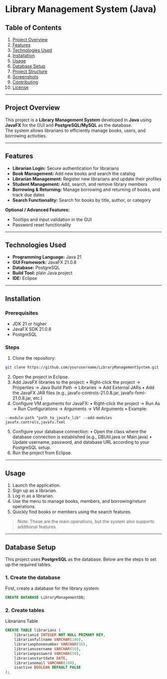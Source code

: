 # Library Management System (Java)

## Table of Contents
1. [Project Overview](#project-overview)  
2. [Features](#features)  
3. [Technologies Used](#technologies-used)  
4. [Installation](#installation)  
5. [Usage](#usage)  
6. [Database Setup](#database-setup)  
7. [Project Structure](#project-structure)  
8. [Screenshots](#screenshots)  
9. [Contributing](#contributing)  
10. [License](#license)  

---

## Project Overview
This project is a **Library Management System** developed in **Java** using **JavaFX** for the GUI and **PostgreSQL/MySQL** as the database.  
The system allows librarians to efficiently manage books, users, and borrowing activities.  

---

## Features
- **Librarian Login:** Secure authentication for librarians  
- **Book Management:** Add new books and search the catalog  
- **Librarian Management:** Register new librarians and update their profiles  
- **Student Management:** Add, search, and remove library members  
- **Borrowing & Returning:** Manage borrowing and returning of books, and track due dates  
- **Search Functionality:** Search for books by title, author, or category  

**Optional / Advanced Features:**  
- Tooltips and input validation in the GUI  
- Password reset functionality  

---

## Technologies Used
- **Programming Language:** Java 21 
- **GUI Framework:** JavaFX 21.0.8
- **Database:** PostgreSQL
- **Build Tool:** plain Java project
- **IDE:** Eclipse

---

## Installation

### Prerequisites
- JDK 21 or higher  
- JavaFX SDK 21.0.8  
- PostgreSQL  

### Steps
1. Clone the repository:  
```bash
git clone https://github.com/yourusername/LibraryManagementSystem.git
```
2.	Open the project in Eclipse.
3.	Add JavaFX libraries to the project:
	•	Right-click the project → Properties → Java Build Path → Libraries → Add External JARs
	•	Add the JavaFX JAR files (e.g., javafx-controls-21.0.8.jar, javafx-fxml-21.0.8.jar, etc.)
4.	Configure VM arguments for JavaFX:
	•	Right-click the project → Run As → Run Configurations → Arguments → VM Arguments
	•	Example:
```
--module-path "path_to_javafx_lib" --add-modules javafx.controls,javafx.fxml
```
5.	Configure your database connection:
	•	Open the class where the database connection is established (e.g., DBUtil.java or Main.java)
	•	Update username, password, and database URL according to your PostgreSQL setup.
6.	Run the project from Eclipse.

---

## Usage

1. Launch the application.  
2. Sign up as a librarian.  
3. Log in as a librarian.  
4. Use the menu to manage books, members, and borrowing/return operations.  
5. Quickly find books or members using the search features.  

> Note: These are the main operations, but the system also supports additional features.

---

## Database Setup

This project uses **PostgreSQL** as the database. Below are the steps to set up the required tables.

### 1. Create the database
First, create a database for the library system:
```sql
CREATE DATABASE LibraryManagementDB;
```
### 2. Create tables

Librarians Table
```sql
CREATE TABLE librarians (
    librarianid INTEGER NOT NULL PRIMARY KEY,
    librarianfullname VARCHAR(100),
    librarianphonenumber VARCHAR(50),
    librarianusername VARCHAR(50),
    librarianpassword VARCHAR(50),
    librarianstartdate DATE,
    librarianemail VARCHAR(100),
    isactive BOOLEAN DEFAULT FALSE
);
```



